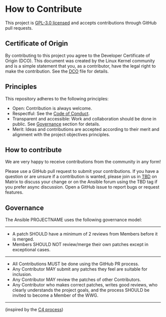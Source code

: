 # How to Contribute

This project is [GPL-3.0 licensed](COPYING) and accepts contributions through
GitHub pull requests.

## Certificate of Origin

By contributing to this project you agree to the Developer Certificate of
Origin (DCO). This document was created by the Linux Kernel community and is a
simple statement that you, as a contributor, have the legal right to make the
contribution. See the [DCO](DCO) file for details.

## Principles

This repository adheres to the following principles:

- Open: Contribution is always welcome.
- Respectful: See the [Code of Conduct](CODE_OF_CONDUCT.md).
- Transparent and accessible: Work and collaboration should be done in public.
  See [Governance](#governance) section for details.
- Merit: Ideas and contributions are accepted according to their merit and
  alignment with the project objectives principles.

## How to contribute

We are very happy to receive contributions from the community in any form!

Please use a GitHub pull request to submit your contributions. If you have a
question or are unsure if a contribution is wanted, please join us in
[TBD](#channel-name-here) on Matrix to discuss your change or on the Ansible forum
using the TBD tag if you prefer async discussion.
Open a GitHub issue to report bugs or request features.

## Governance

The Ansible PROJECTNAME uses the following governance model:

---
- A patch SHOULD have a minimum of 2 reviews from Members before it is merged.
- Members SHOULD NOT review/merge their own patches except in exceptional
  cases.
---
- All Contributions MUST be done using the GitHub PR process.
- Any Contributor MAY submit any patches they feel are suitable for inclusion.
- Any Contributor MAY review the patches of other Contributors.
- Any Contributor who makes correct patches, writes good reviews, who clearly
  understands the project goals, and the process SHOULD be invited to become a
  Member of the WWG.
---

(inspired by the [C4 process](https://rfc.zeromq.org/spec/42))
